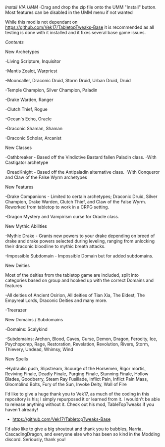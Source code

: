 *Install VIA UMM*
-Drag and drop the zip file onto the UMM "Install" button. Most features can be disabled in the UMM menu if not wanted

While this mod is not dependant on https://github.com/Vek17/TabletopTweaks-Base it is recommended as all testing is done with it installed and it fixes several base game issues.

*Contents*

New Archetypes

-Living Scripture, Inquisitor

-Mantis Zealot, Warpriest

-Mooncaller, Draconic Druid, Storm Druid, Urban Druid, Druid

-Temple Champion, Silver Champion, Paladin

-Drake Warden, Ranger

-Clutch Thief, Rogue

-Ocean's Echo, Oracle

-Draconic Shaman, Shaman

-Draconic Scholar, Arcanist

New Classes

-Oathbreaker - Based off the Vindictive Bastard fallen Paladin class. 
  -With Castigator archetype
  
-DreadKnight - Based off the Antipaladin alternative class.
  -With Conqueror and Claw of the False Wyrm archetypes

New Features

-Drake Companions - Limited to certain archetypes; Draconic Druid, Silver Champion, Drake Warden, Clutch Thief, and Claw of the False Wyrm. Reworked from tabletop to work in a CRPG setting.

-Dragon Mystery and Vampirism curse for Oracle class.

New Mythic Abilities

-Mythic Drake - Grants new powers to your drake depending on breed of drake and drake powers selected during leveling, ranging from unlocking their draconic
bloodline to mythic breath attacks.

-Impossible Subdomain - Impossible Domain but for added subdomains.

New Deities

Most of the deities from the tabletop game are included, split into categories based on group and hooked up with the correct Domains and features

-All deities of Ancient Osirion, All deities of Tian Xia, The Eldest, The Empyreal Lords, Draconic Deities and many more.

-Treerazer

New Domains / Subdomains

-Domains: Scalykind

-Subdomains: Archon, Blood, Caves, Curse, Demon, Dragon, Ferocity, Ice, Psychopomp, Rage, Restoration, Revelation, Revolution, Rivers, Storm, Thievery, Undead, Whimsy, Wind

New Spells

-Hydraulic push, Slipstream, Scourge of the Horsemen, Rigor mortis, Reviving Finale, Deadly Finale, Purging Finale, Stunning Finale, Hollow Blades, Goodberry, Steam Ray Fusillade, Inflict Pain, Inflict Pain Mass, Gloomblind Bolts, Fury of the Sun, Invoke Deity, Wall of Fire

I'd like to give a huge thank you to Vek17, as much of the coding in this repository is his; I simply repurposed it or learned from it. I wouldn't be able to release
anything without it. Check out his mod, TableTopTweaks if you haven't already!
- https://github.com/Vek17/TabletopTweaks-Base

I'd also like to give a big shoutout and thank you to bubbles, Narria, CascadingDragon, and everyone else who has been so kind in the Modding discord.
Seriously, thank you!

